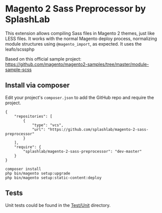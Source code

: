 # Magento 2 Sass Preprocessor by SplashLab

This extension allows compiling Sass files in Magento 2 themes, just like LESS files. It works with the normal Magento deploy process, normalizing module structures using `@magento_import`, as expected. It uses the leafo/scssphp

Based on this official sample project: https://github.com/magento/magento2-samples/tree/master/module-sample-scss

## Install via composer

Edit your project's `composer.json` to add the GitHub repo and require the project.

```
{
    "repositories": [
        {
            "type": "vcs",
            "url": "https://github.com/splashlab/magento-2-sass-preprocessor"
        }
    ],
    "require": {
        "splashlab/magento-2-sass-preprocessor": "dev-master"
    }
}
```

```
composer install
php bin/magento setup:upgrade
php bin/magento setup:static-content:deploy
```

## Tests

Unit tests could be found in the [Test/Unit](Test/Unit) directory.

